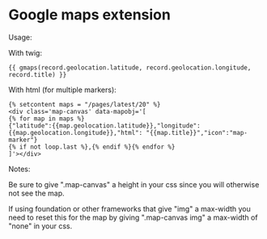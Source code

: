 Google maps extension
================================

Usage:

With twig: 

    {{ gmaps(record.geolocation.latitude, record.geolocation.longitude, record.title) }}

With html (for multiple markers):

    {% setcontent maps = "/pages/latest/20" %}
    <div class='map-canvas' data-mapobj='[
    {% for map in maps %}
    {"latitude":{{map.geolocation.latitude}},"longitude":{{map.geolocation.longitude}},"html": "{{map.title}}","icon":"map-marker"}
    {% if not loop.last %},{% endif %}{% endfor %}
    ]'></div>

Notes:

Be sure to give ".map-canvas" a height in your css since you will otherwise not see the map.

If using foundation or other frameworks that give "img" a max-width you need to reset this for the map by giving ".map-canvas img" a max-width of "none" in your css.
